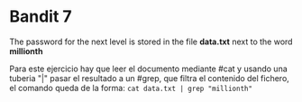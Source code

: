 # Bandit 7
The password for the next level is stored in the file **data.txt** next to the word **millionth**

Para este ejercicio hay que leer el documento mediante #cat y usando una tuberia "|" pasar el resultado a un #grep, que filtra el contenido del fichero, el comando queda de la forma:
``` cat data.txt | grep "millionth" ```
